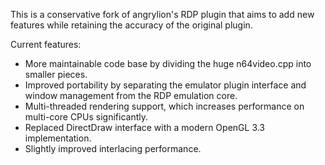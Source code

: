 This is a conservative fork of angrylion's RDP plugin that aims to add new features while retaining the accuracy of the original plugin.

Current features:
* More maintainable code base by dividing the huge n64video.cpp into smaller pieces.
* Improved portability by separating the emulator plugin interface and window management from the RDP emulation core.
* Multi-threaded rendering support, which increases performance on multi-core CPUs significantly.
* Replaced DirectDraw interface with a modern OpenGL 3.3 implementation.
* Slightly improved interlacing performance.